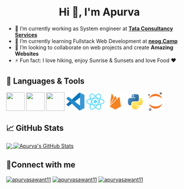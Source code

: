 <h1 align="center">Hi 👋, I'm Apurva</h1>

- 🔭 I’m currently working as System engineer at **<a href="https://www.tcs.com/">Tata Consultancy Services</a>**
- 🌱 I’m currently learning Fullstack Web Development at **<a href="https://neog.camp/">neog.Camp</a>**
- 👯 I’m looking to collaborate on web projects and create **Amazing Websites**
- ⚡ Fun fact: I love hiking, enjoy Sunrise & Sunsets and love Food ❤️

## 🔧 Languages & Tools
<p>
<img src="https://cdn.jsdelivr.net/gh/devicons/devicon/icons/html5/html5-original.svg" width="50" height="50"/>
<img src="https://cdn.jsdelivr.net/gh/devicons/devicon/icons/css3/css3-original.svg" width="50" height="50"/>
<img src="https://cdn.jsdelivr.net/gh/devicons/devicon/icons/javascript/javascript-original.svg" width="50" height="50" />
<img src="https://github.com/devicons/devicon/blob/v2.14.0/icons/vscode/vscode-original.svg" width="50" height="50"/>
<img src="https://github.com/devicons/devicon/blob/v2.14.0/icons/react/react-original.svg" width="50" height="50"/>
<img src="https://github.com/devicons/devicon/blob/v2.14.0/icons/firebase/firebase-plain.svg" width="50" height="50"/>
<img src="https://github.com/devicons/devicon/blob/v2.14.0/icons/python/python-original.svg" width="50" height="50"/>
<img src="https://github.com/devicons/devicon/blob/v2.14.0/icons/jupyter/jupyter-original.svg" width="50" height="50"/>
</p>

## &#x1f4c8; GitHub Stats

<div>
<a href="https://github.com/ApurvaSawant11/ApurvaSawant11">
  <img align="center" src="https://github-readme-stats.vercel.app/api/top-langs/?username=ApurvaSawant11&title_color=ffffff&text_color=c9cacc&icon_color=2bbc8a&bg_color=1d1f21&langs_count=3" />
</a>
<a href="https://github.com/ApurvaSawant11/ApurvaSawant11">
  <img align="center" src="https://github-readme-stats.vercel.app/api?username=ApurvaSawant11&show_icons=true&line_height=27&count_private=true&title_color=ffffff&text_color=c9cacc&icon_color=2bbc8a&bg_color=1d1f21" alt="Apurva's GitHub Stats" />
</a>
</div>

## 🔗Connect with me
<a href="https://twitter.com/ApurvaSawant11" target="blank"><img align="center" src="https://raw.githubusercontent.com/rahuldkjain/github-profile-readme-generator/master/src/images/icons/Social/twitter.svg" alt="apurvasawant11" height="30" width="40" /></a>
<a href="https://www.linkedin.com/in/apurvasawant11/" target="blank"><img align="center" src="https://raw.githubusercontent.com/rahuldkjain/github-profile-readme-generator/master/src/images/icons/Social/linked-in-alt.svg" alt="apurvasawant11" height="30" width="40" /></a>
<a href="https://instagram.com/apurva_2011" target="blank"><img align="center" src="https://raw.githubusercontent.com/rahuldkjain/github-profile-readme-generator/master/src/images/icons/Social/instagram.svg" alt="apurvasawant11" height="30" width="40" /></a>

